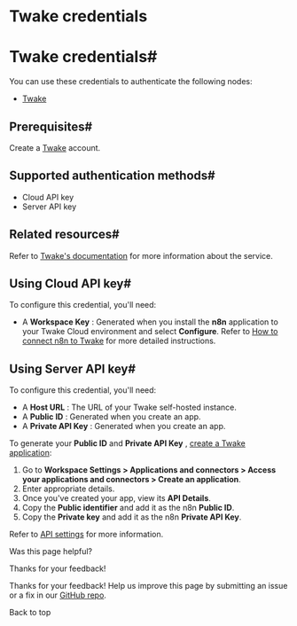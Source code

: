 # Twake credentials

[ ](https://github.com/n8n-io/n8n-docs/edit/main/docs/integrations/builtin/credentials/twake.md "Edit this page")

# Twake credentials#

You can use these credentials to authenticate the following nodes:

  * [Twake](../../app-nodes/n8n-nodes-base.twake/)



## Prerequisites#

Create a [Twake](https://twake.app/) account.

## Supported authentication methods#

  * Cloud API key
  * Server API key



## Related resources#

Refer to [Twake's documentation](https://doc.twake.app/developers-api/api-reference) for more information about the service.

## Using Cloud API key#

To configure this credential, you'll need:

  * A **Workspace Key** : Generated when you install the **n8n** application to your Twake Cloud environment and select **Configure**. Refer to [How to connect n8n to Twake](https://help.twake.app/en/latest/applications/connectors/index.html#how-to-connect-n8n-to-twake) for more detailed instructions.



## Using Server API key#

To configure this credential, you'll need:

  * A **Host URL** : The URL of your Twake self-hosted instance.
  * A **Public ID** : Generated when you create an app.
  * A **Private API Key** : Generated when you create an app.



To generate your **Public ID** and **Private API Key** , [create a Twake application](https://doc.twake.app/developers-api/get-started/create-your-first-application): 

  1. Go to **Workspace Settings > Applications and connectors > Access your applications and connectors > Create an application**.
  2. Enter appropriate details.
  3. Once you've created your app, view its **API Details**.
  4. Copy the **Public identifier** and add it as the n8n **Public ID**.
  5. Copy the **Private key** and add it as the n8n **Private API Key**.



Refer to [API settings](https://doc.twake.app/developers-api/get-started/create-your-first-application#id-3.-api-settings) for more information.

Was this page helpful? 

Thanks for your feedback! 

Thanks for your feedback! Help us improve this page by submitting an issue or a fix in our [GitHub repo](https://github.com/n8n-io/n8n-docs). 

Back to top 
